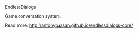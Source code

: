 EndlessDialogs

Game conversation system.


Read more: http://antonybaasan.github.io/endlessdialogs-core/
